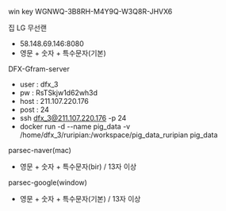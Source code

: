 win key
WGNWQ-3B8RH-M4Y9Q-W3Q8R-JHVX6

집 LG 무선랜
- 58.148.69.146:8080
- 영문 + 숫자 + 특수문자(기본)

DFX-Gfram-server
- user : dfx_3
- pw : RsTSkjw1d62wh3d
- host : 211.107.220.176
- post : 24
- ssh dfx_3@211.107.220.176 -p 24
- docker run -d --name pig_data -v /home/dfx_3/ruripian:/workspace/pig_data_ruripian pig_data

parsec-naver(mac)
- 영문 + 숫자 + 특수문자(bir) / 13자 이상

parsec-google(window)
- 영문 + 숫자 + 특수문자(기본) / 13자 이상